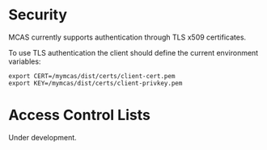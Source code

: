 # Security

MCAS currently supports authentication through TLS x509 certificates.

To use TLS authentication the client should define the current environment variables:

```
export CERT=/mymcas/dist/certs/client-cert.pem
export KEY=/mymcas/dist/certs/client-privkey.pem
```

# Access Control Lists

Under development.
